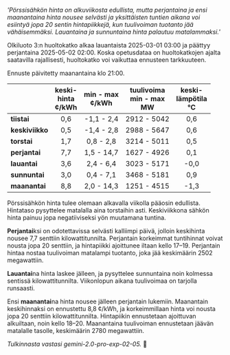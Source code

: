 *'Pörssisähkön hinta on alkuviikosta edullista, mutta perjantaina ja ensi maanantaina hinta nousee selvästi ja yksittäisten tuntien aikana voi esiintyä jopa 20 sentin hintapiikkejä, kun tuulivoiman tuotanto jää vähäisemmäksi. Lauantaina ja sunnuntaina hinta palautuu matalammaksi.'*


Olkiluoto 3:n huoltokatko alkaa lauantaista 2025-03-01 03:00 ja päättyy perjantaina 2025-05-02 02:00. Koska opetusdataa on huoltokatkojen ajalta saatavilla rajallisesti, huoltokatko voi vaikuttaa ennusteen tarkkuuteen.

Ennuste päivitetty maanantaina klo 21:00.

|    | keski-<br>hinta<br>¢/kWh | min - max<br>¢/kWh | tuulivoima<br>min - max<br>MW | keski-<br>lämpötila<br>°C |
|:---|:---:|:---:|:---:|:---:|
| **tiistai**     | 0,6                    | -1,1 - 2,4          | 2912 - 5042              | 0,6                       |
| **keskiviikko**  | 0,5                    | -1,4 - 2,8          | 2988 - 5647              | 0,6                       |
| **torstai**     | 1,7                    | 0,8 - 2,8          | 3214 - 5011              | 0,5                       |
| **perjantai**    | 7,7                    | 1,5 - 14,7         | 1627 - 4926              | 0,1                       |
| **lauantai**    | 3,6                    | 2,4 - 6,4          | 3023 - 5171              | -0,0                       |
| **sunnuntai**   | 3,0                    | 0,4 - 7,1          | 3468 - 5181              | 0,9                       |
| **maanantai**   | 8,8                    | 2,0 - 14,3         | 1251 - 4515              | -1,3                       |

Pörssisähkön hinta tulee olemaan alkavalla viikolla pääosin edullista. Hintataso pysyttelee matalalla aina torstaihin asti. Keskiviikkona sähkön hinta painuu jopa negatiiviseksi yön muutamana tuntina.

**Perjantai**ksi on odotettavissa selvästi kalliimpi päivä, jolloin keskihinta nousee 7,7 senttiin kilowattitunnilta. Perjantain korkeimmat tuntihinnat voivat nousta jopa 20 senttiin, ja hintapiikki ajoittunee iltaan kello 17–19. Perjantain hintaa nostaa tuulivoiman matalampi tuotanto, joka jää keskimäärin 2502 megawattiin.

**Lauantai**na hinta laskee jälleen, ja pysyttelee sunnuntaina noin kolmessa sentissä kilowattitunnilta. Viikonlopun aikana tuulivoimaa on tarjolla runsaasti.

Ensi **maanantai**na hinta nousee jälleen perjantain lukemiin. Maanantain keskihinnaksi on ennustettu 8,8 ¢/kWh, ja korkeimmillaan hinta voi nousta jopa 20 senttiin kilowattitunnilta. Hintapiikin ennustetaan ajoittuvan alkuiltaan, noin kello 18–20. Maanantaina tuulivoiman ennustetaan jäävän matalalle tasolle, keskimäärin 2780 megawattiin.

*Tulkinnasta vastasi gemini-2.0-pro-exp-02-05.* 🍃


